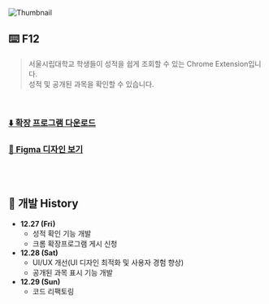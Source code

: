 ![Thumbnail](https://github.com/user-attachments/assets/33da899c-0972-4383-b526-0273ea587475)

## ⌨️ F12
> 서울시립대학교 학생들이 성적을 쉽게 조회할 수 있는 Chrome Extension입니다.<br/>
> 성적 및 공개된 과목을 확인할 수 있습니다.
<br/>


### [⬇️ 확장 프로그램 다운로드](https://abit.ly/ilnbix)

### [🎨 Figma 디자인 보기](https://abit.ly/lrvlrm)

<br/>
<br/>

## 📄 개발 History
- **12.27 (Fri)**
  - 성적 확인 기능 개발
  - 크롬 확장프로그램 게시 신청
- **12.28 (Sat)**
  - UI/UX 개선(UI 디자인 최적화 및 사용자 경험 향상)
  - 공개된 과목 표시 기능 개발
- **12.29 (Sun)**
  - 코드 리팩토링
